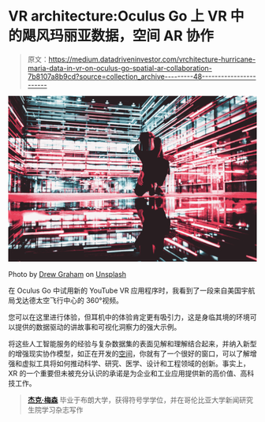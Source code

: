 # VR architecture:Oculus Go 上 VR 中的飓风玛丽亚数据，空间 AR 协作

> 原文：<https://medium.datadriveninvestor.com/vrchitecture-hurricane-maria-data-in-vr-on-oculus-go-spatial-ar-collaboration-7b8107a8b9cd?source=collection_archive---------48----------------------->

![](img/0922d5c29d117ad69da38abfa765f42a.png)

Photo by [Drew Graham](https://unsplash.com/@dizzyd718?utm_source=medium&utm_medium=referral) on [Unsplash](https://unsplash.com?utm_source=medium&utm_medium=referral)

在 Oculus Go 中试用新的 YouTube VR 应用程序时，我看到了一段来自美国宇航局戈达德太空飞行中心的 360°视频。

您可以在这里进行体验，但耳机中的体验肯定更有吸引力，这是身临其境的环境可以提供的数据驱动的讲故事和可视化洞察力的强大示例。

将这些人工智能服务的经验与复杂数据集的表面见解和理解结合起来，并纳入新型的增强现实协作模型，如正在开发的[空间](https://spatial.is)，你就有了一个很好的窗口，可以了解增强和虚拟工具将如何推动科学、研究、医学、设计和工程领域的创新。事实上，XR 的一个重要但未被充分认识的承诺是为企业和工业应用提供新的高价值、高科技工作。

> [**杰克·梅森**](https://www.linkedin.com/in/jackmason/) 毕业于布朗大学，获得符号学学位，并在哥伦比亚大学新闻研究生院学习杂志写作